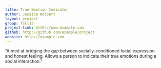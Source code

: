 ```yaml
---
title: True Emotion Indicator
author: Jessica Wolpert
layout: project
group: fall13
project-link: httP://www.example.com
github: http://github.com/example/project
website: http://example.com
---
```

“Aimed at bridging the gap between socially-conditioned facial expression and honest feeling. Allows a person to indicate their true emotions during a social interaction.”